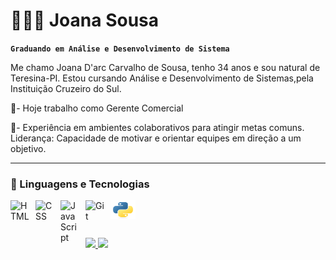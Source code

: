 # 👩🏻‍💻 Joana Sousa

**`Graduando em Análise e Desenvolvimento de Sistema`**

Me chamo Joana D'arc Carvalho de Sousa, tenho 34 anos e sou natural de Teresina-PI. Estou cursando Análise e Desenvolvimento de Sistemas,pela Instituição Cruzeiro do Sul.

🔭- Hoje trabalho como Gerente Comercial

🌱-  Experiência em ambientes colaborativos para atingir metas comuns. Liderança: Capacidade de motivar e orientar equipes em direção a um objetivo.








 
  
---

### 🤖 Linguagens e Tecnologias

<img 
    align="left" 
    alt="HTML"
    title="HTML" 
    width="30px" 
    style="padding-right: 10px;" 
    src="https://cdn.jsdelivr.net/gh/devicons/devicon@latest/icons/html5/html5-original.svg" 
/>
<img 
    align="left" 
    alt="CSS" 
    title="CSS"
    width="30px" 
    style="padding-right: 10px;" 
    src="https://cdn.jsdelivr.net/gh/devicons/devicon@latest/icons/css3/css3-original.svg" 
/>
<img 
    align="left" 
    alt="JavaScript" 
    title="JavaScript"
    width="30px" 
    style="padding-right: 10px;" 
    src="https://cdn.jsdelivr.net/gh/devicons/devicon@latest/icons/javascript/javascript-original.svg" 
/>

<img 
    align="left" 
    alt="Git" 
    title="Git"
    width="30px" 
    style="padding-right: 10px;" 
    src="https://cdn.jsdelivr.net/gh/devicons/devicon@latest/icons/git/git-original.svg" 
/>
 <img align="center" alt="Rafa-Python" height="30" width="40" src="https://raw.githubusercontent.com/devicons/devicon/master/icons/python/python-original.svg">

 ##
 ## 

<div> 
  </a>
  <a href="https://instagram.com/jodsousa95" target="_blank"><img src="https://img.shields.io/badge/-Instagram-%23E4405F?style=for-the-badge&logo=instagram&logoColor=white"</a>
 </a>
 </a> 
  </a>
  <a href="https://www.linkedin.com/in/joana-sousa91" target="_blank"><img src="https://img.shields.io/badge/-LinkedIn-%230077B5?style=for-the-badge&logo=linkedin&logoColor=white" target="_blank"></a> 
  
</div>



  






